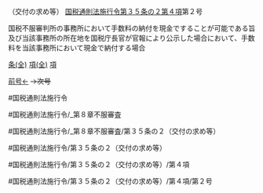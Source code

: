 （交付の求め等）
[国税通則法施行令第３５条の２第４項](国税通則法施行＿令＿第３５条の２第４項)第２号

国税不服審判所の事務所において手数料の納付を現金ですることが可能である旨及び当該事務所の所在地を国税庁長官が官報により公示した場合において、手数料を当該事務所において現金で納付する場合

[条(全)](国税通則法施行＿令＿第３５条の２_.md)    [項(全)](国税通則法施行＿令＿第３５条の２第４項_.md)    [項](国税通則法施行＿令＿第３５条の２第４項.md)

[前号←](国税通則法施行＿令＿第３５条の２第４項第１号.md)  ~~→次号~~

#国税通則法施行令

#国税通則法施行令/_第８章不服審査

#国税通則法施行令/_第８章不服審査/第３５条の２（交付の求め等）

#国税通則法施行令/第３５条の２（交付の求め等）

#国税通則法施行令/第３５条の２（交付の求め等）/第４項

#国税通則法施行令/第３５条の２（交付の求め等）/第４項/第２号

